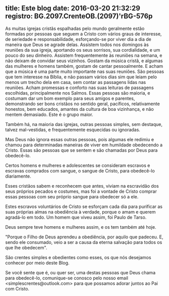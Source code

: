 title: Este blog
date: 2016-03-20 21:32:29
registro: BG.2097.CrenteOB.(2097)'rBG-576p
---

As muitas igrejas cristãs espalhadas pelo mundo geralmente estão formadas por pessoas que seguem a Cristo com vários graus de interesse, de seriedade e responsabilidade, esforçando-se por viver dia a dia de maneira que Deus se agrade delas.
Assistem todos nos domingos às reuniões da sua igreja, aportando os seus sorrisos, sua cordialidade, e um pouco do seu dinheiro. Assistem frequentemente às reuniões na semana, e não deixam de convidar seus vizinhos.
Gostam da música cristã, e algumas das mulheres e homens também, gostam de cantar pessoalmente. E acham que a música é uma parte muito importante nas suas reuniões.
São pessoas que tem interesse na Bíblia, e não passam vários dias sim que leiam pelo menos um trecho dela em casa, sem contar as passagens lidas nas reuniões.
Acham promessas e conforto nas suas leituras de passagens escolhidas, principalmente nos Salmos.
Essas pessoas são maioria, e costumam dar um bom exemplo para seus amigos e parentes, demonstrando ser bons cristãos no sentido geral, pacíficos, relativamente honestos, bem educados, amantes da cultura de boa vizinhança, e não mentem demasiado.
Este é o grupo maior.

Também há, na maioria das igrejas, outras pessoas simples, sem destaque, talvez mal-vestidas, e frequentemente esquecidas ou ignoradas.

Mas Deus não ignora essas outras pessoas, pois algumas ele redimiu e chamou para determinadas maneiras de viver em humildade obedecendo a Cristo.
Essas são pessoas que se sentem e são chamadas por Deus para obedecê-lo.

Certos homens e mulheres e adolescentes se consideram escravos e escravas comprados com sangue, o sangue de Cristo, para obedecê-lo diariamente.

Esses cristãos sabem e reconhecem que antes, viviam na escravidão dos seus próprios pecados e costumes, mas foi a vontade de Cristo comprar essas pessoas com seu próprio sangue para obedecer só a ele.

Estes escravos voluntários de Cristo se esforçam cada dia para purificar as suas próprias almas na obediência à verdade, porque o amam e querem agradá-lo em todo.
Um homem que viveu assim, foi Paulo de Tarso.

Deus sempre teve homens e mulheres assim, e os tem também até hoje.

"Porque o Filho de Deus aprendeu a obediência, por aquilo que padeceu. E, sendo ele consumado, veio a ser a causa da eterna salvação para todos os que lhe obedecem".

São crentes simples e obedientes como esses, os que nós desejamos conhecer por meio deste Blog.

Se você sente que é, ou quer ser, uma destas pessoas que Deus chama para obedecê-lo, comunique-se conosco pelo nosso email <&#115;&#105;&#109;&#112;&#108;&#101;&#115;&#099;&#114;&#101;&#110;&#116;&#101;&#115;&#064;&#111;&#117;&#116;&#108;&#111;&#111;&#107;&#046;&#099;&#111;&#109;> para que possamos adorar juntos ao Pai com Cristo.

